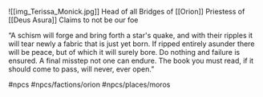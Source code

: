 ![[img_Terissa_Monick.jpg]]
Head of all Bridges of [[Orion]]
Priestess of [[Deus Asura]]
Claims to not be our foe



  
“A schism will forge and bring forth a star's quake, and with their ripples it will tear newly a fabric that is just yet born. If ripped entirely asunder there will be peace, but of which it will surely bore. Do nothing and failure is ensured. A final misstep not one can endure. The book you must read, if it should come to pass, will never, ever open.”


#npcs #npcs/factions/orion #npcs/places/moros  